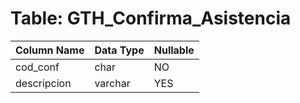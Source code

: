 # Table: GTH_Confirma_Asistencia

| Column Name | Data Type | Nullable |
|-------------|-----------|----------|
| cod_conf | char | NO |
| descripcion | varchar | YES |
